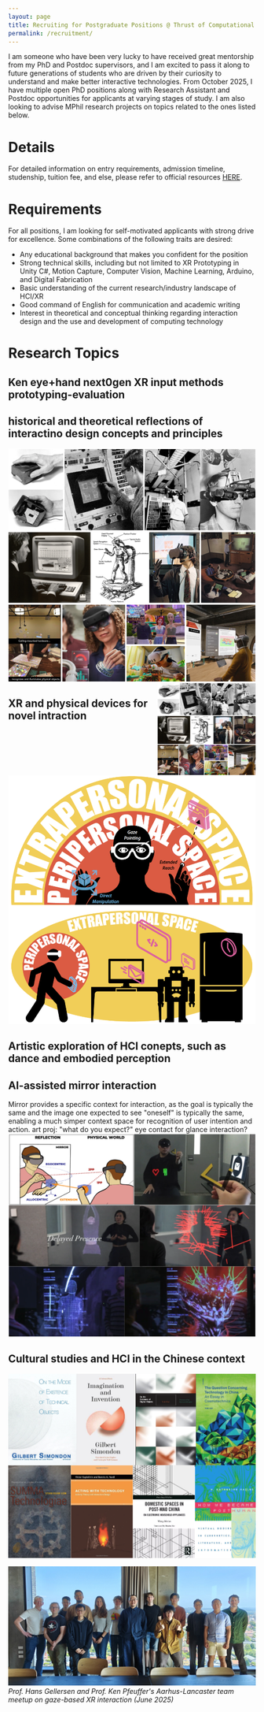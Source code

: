```yaml
---
layout: page
title: Recruiting for Postgraduate Positions @ Thrust of Computational Media and Arts, HKUST(GZ) 
permalink: /recruitment/
---
```

I am someone who have been very lucky to have received great mentorship from my PhD and Postdoc supervisors, and I am excited to pass it along to future generations of students who are driven by their curiosity to understand and make better interactive technologies. From October 2025, I have multiple open PhD positions along with Research Assistant and Postdoc opportunities for applicants at varying stages of study. I am also looking to advise MPhil research projects on topics related to the ones listed below. 

# Details

For detailed information on entry requirements, admission timeline, studenship, tuition fee, and else, please refer to official resources <a href="https://www.linkedin.com/posts/hkust-gz-information-hub_ai-cma-dsa-activity-7353801086882779137-kSIA?utm_source=share&utm_medium=member_desktop&rcm=ACoAABVMZ8MBBiVO8-i72U2ARtt03Fr5Sr3w9s0">HERE</a>.

# Requirements 

For all positions, I am looking for self-motivated applicants with strong drive for excellence. Some combinations of the following traits are desired:
<ul>
  <li>Any educational background that makes you confident for the position</li>
  <li>Strong technical skills, including but not limited to XR Prototyping in Unity C#, Motion Capture, Computer Vision, Machine Learning, Arduino, and Digital Fabrication</li>
  <li>Basic understanding of the current research/industry landscape of HCI/XR</li>
  <li>Good command of English for communication and academic writing</li>
  <li>Interest in theoretical and conceptual thinking regarding interaction design and the use and development of computing technology</li>
</ul>

# Research Topics

## Ken eye+hand next0gen XR input methods prototyping-evaluation

## historical and theoretical reflections of interactino design concepts and principles
![alt text](assets/images/recruitment/history.png)
<img align="right" src="assets/images/recruitment/history.png" width="200px">


## XR and physical devices for novel intraction
![alt text](assets/images/recruitment/xr.png)

## Artistic exploration of HCI conepts, such as dance and embodied perception

## AI-assisted mirror interaction
Mirror provides a specific context for interaction, as the goal is typically the same and the image one expected to see "oneself" is typically the same, enabling a much simper context space for recognition of user intention and action. 
art proj: "what do you expect?" eye contact for glance interaction?
![alt text](assets/images/recruitment/mirror.png)

## Cultural studies and HCI in the Chinese context 
![alt text](assets/images/recruitment/books.png)





![alt text](assets/images/recruitment/gemini.jpg)
*Prof. Hans Gellersen and Prof. Ken Pfeuffer's Aarhus-Lancaster team meetup on gaze-based XR interaction  (June 2025)*